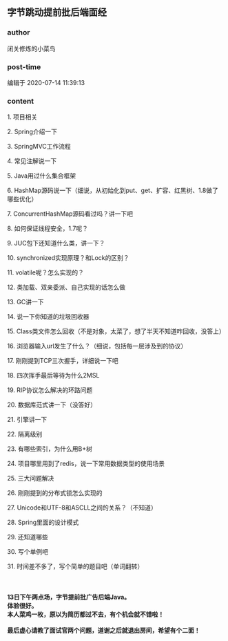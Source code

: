 ## 字节跳动提前批后端面经
### author 
闭关修炼的小菜鸟
### post-time 

编辑于  2020-07-14 11:39:13
### content 
<div class="post-topic-des nc-post-content">
 <p>
  1. 项目相关
 </p>
 <p>
  2. Spring介绍一下
 </p>
 <p>
  3. SpringMVC工作流程
 </p>
 <p>
  4. 常见注解说一下
 </p>
 <p>
  5. Java用过什么集合框架
 </p>
 <p>
  6. HashMap源码说一下（细说，从初始化到put、get、扩容、红黑树、1.8做了哪些优化）
 </p>
 <p>
  7. ConcurrentHashMap源码看过吗？讲一下吧
 </p>
 <p>
  8. 如何保证线程安全，1.7呢？
 </p>
 <p>
  9. JUC包下还知道什么类，讲一下？
 </p>
 <p>
  10. synchronized实现原理？和Lock的区别？
 </p>
 <p>
  11. volatile呢？怎么实现的？
 </p>
 <p>
  12. 类加载、双亲委派、自己实现的话怎么做
 </p>
 <p>
  13. GC讲一下
 </p>
 <p>
  14. 说一下你知道的垃圾回收器
 </p>
 <p>
  15. Class类文件怎么回收（不是对象，太菜了，想了半天不知道咋回收，没答上）
 </p>
 <p>
  16. 浏览器输入url发生了什么？（细说，包括每一层涉及到的协议）
 </p>
 <p>
  17. 刚刚提到TCP三次握手，详细说一下吧
 </p>
 <p>
  18. 四次挥手最后等待为什么2MSL
 </p>
 <p>
  19. RIP协议怎么解决的环路问题
 </p>
 <p>
  20. 数据库范式讲一下（没答好）
 </p>
 <p>
  21. 引擎讲一下
 </p>
 <p>
  22. 隔离级别
 </p>
 <p>
  23. 有哪些索引，为什么用B+树
 </p>
 <p>
  24. 项目哪里用到了redis，说一下常用数据类型的使用场景
 </p>
 <p>
  25. 三大问题解决
 </p>
 <p>
  26. 刚刚提到的分布式锁怎么实现的
 </p>
 <p>
  27. Unicode和UTF-8和ASCLL之间的关系？（不知道）
 </p>
 <p>
  28. Spring里面的设计模式
 </p>
 <p>
  29. 还知道哪些
 </p>
 <p>
  30. 写个单例吧
 </p>
 <div>
  31. 时间差不多了，写个简单的题目吧（单词翻转）
 </div>
 <div>
  <br/>
 </div>
 <div>
  <br/>
 </div>
 <div>
  <br/>
 </div>
 <div>
  <strong>
   13日下午两点场，字节提前批广告后端Java。
  </strong>
 </div>
 <div>
  <strong>
   体验很好。
  </strong>
 </div>
 <div>
  <strong>
   本人菜鸡一枚，原以为简历都过不去，有个机会就不错啦！
  </strong>
 </div>
 <div>
  <strong>
   <br/>
  </strong>
 </div>
 <div>
  <strong>
   最后虚心请教了面试官两个问题，道谢之后就退出房间，希望有个二面！
  </strong>
 </div>
 <div>
  <img alt="" src="https://uploadfiles.nowcoder.com/images/20200713/387350907_1594653750737_1902FE4D56DB4903C6DF2BE37A4D040E"/>
  <br/>
 </div>
 <div>
  <br/>
 </div>
</div>
